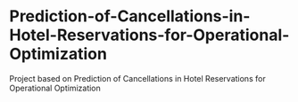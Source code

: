 # Prediction-of-Cancellations-in-Hotel-Reservations-for-Operational-Optimization
Project based on Prediction of Cancellations in Hotel Reservations for Operational Optimization
